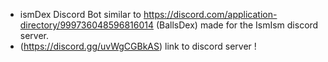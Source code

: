 - ismDex Discord Bot similar to https://discord.com/application-directory/999736048596816014 (BallsDex) made for the IsmIsm discord server.
- (https://discord.gg/uvWgCGBkAS) link to discord server ! 
